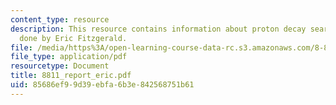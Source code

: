 ```yaml
---
content_type: resource
description: This resource contains information about proton decay search, paper work
  done by Eric Fitzgerald.
file: /media/https%3A/open-learning-course-data-rc.s3.amazonaws.com/8-811-particle-physics-ii-fall-2005/85686ef99d39ebfa6b3e842568751b61_8811_report_eric.pdf
file_type: application/pdf
resourcetype: Document
title: 8811_report_eric.pdf
uid: 85686ef9-9d39-ebfa-6b3e-842568751b61
---
```


